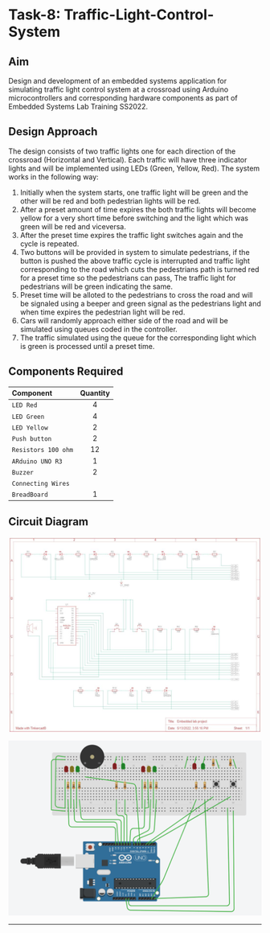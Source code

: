 # Task-8: Traffic-Light-Control-System

## Aim

Design and development of an embedded systems application for simulating traffic light control system at a crossroad using Arduino microcontrollers and corresponding hardware components as part of Embedded Systems Lab Training SS2022.


## Design Approach


The  design consists of two traffic lights one for each direction of the crossroad (Horizontal and Vertical). Each traffic will have three indicator lights and will be implemented using LEDs (Green, Yellow, Red). The system works in the following way:

1. Initially when the system starts, one traffic light will be green and the other will be red and both pedestrian lights will be red.
2. After a preset amount of time expires the both traffic lights will become yellow for a very short time before switching and the light which was green will be red      and viceversa.
3. After the preset time expires the traffic light switches again and the cycle is repeated.
4. Two buttons will be provided in system to simulate pedestrians, if the button is pushed the above traffic cycle is interrupted and traffic light corresponding to      the road which cuts the pedestrians path is turned red for a preset time so the pedestrians can pass, The traffic light for pedestrians will be green indicating        the same.
5. Preset time will be alloted to the pedestrians to cross the road and will be signaled using a beeper and green signal as the pedestrians light and when time expires    the pedestrian light will be red. 
6. Cars will randomly approach either side of the road and will be simulated using queues coded in the controller.
7. The traffic simulated using the queue for the corresponding light which is green is processed until a preset time. 


## Components Required


| Component                     | Quantity      |
| :-----------------------------|   :---:       |
| `LED Red`                     | 4             |
| `LED Green`                   | 4             |
| `LED Yellow`                  | 2             |
| `Push button`                 | 2             |
| `Resistors 100 ohm`           | 12            |
| `ARduino UNO R3`              | 1             |
| `Buzzer`                      | 2             |
| `Connecting Wires`            |               |
| `BreadBoard`                  | 1             |

## Circuit Diagram

![This is an image](Images/Circuit_Diagram_Traffic_light.JPG)

![This is an image](Images/Arduino_connection_Traffic_Light.png)

---



 




